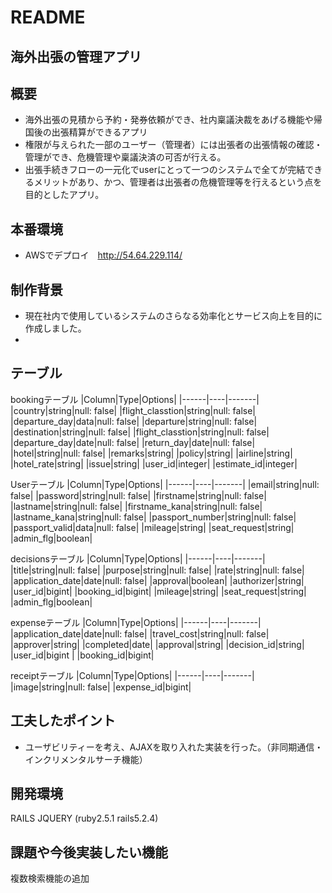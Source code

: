# README
## 海外出張の管理アプリ

## 概要
- 海外出張の見積から予約・発券依頼ができ、社内稟議決裁をあげる機能や帰国後の出張精算ができるアプリ
- 権限が与えられた一部のユーザー（管理者）には出張者の出張情報の確認・管理ができ、危機管理や稟議決済の可否が行える。
- 出張手続きフローの一元化でuserにとって一つのシステムで全てが完結できるメリットがあり、かつ、管理者は出張者の危機管理等を行えるという点を目的としたアプリ。

## 本番環境
  - AWSでデプロイ　http://54.64.229.114/

## 制作背景
 - 現在社内で使用しているシステムのさらなる効率化とサービス向上を目的に作成しました。
 -

## テーブル

bookingテーブル
|Column|Type|Options|
|------|----|-------|
|country|string|null: false|
|flight_classtion|string|null: false|
|departure_day|data|null: false|
|departure|string|null: false|
|destination|string|null: false|
|flight_classtion|string|null: false|
|departure_day|date|null: false|
|return_day|date|null: false|
|hotel|string|null: false|
|remarks|string|
|policy|string|
|airline|string|
|hotel_rate|string|
|issue|string|
|user_id|integer|
|estimate_id|integer|


Userテーブル
|Column|Type|Options|
|------|----|-------|
|email|string|null: false|
|password|string|null: false|
|firstname|string|null: false|
|lastname|string|null: false|
|firstname_kana|string|null: false|
|lastname_kana|string|null: false|
|passport_number|string|null: false|
|passport_valid|data|null: false|
|mileage|string|
|seat_request|string|
|admin_flg|boolean|


decisionsテーブル
|Column|Type|Options|
|------|----|-------|
|title|string|null: false|
|purpose|string|null: false|
|rate|string|null: false|
|application_date|date|null: false|
|approval|boolean|
|authorizer|string|
|user_id|bigint|
|booking_id|bigint|
|mileage|string|
|seat_request|string|
|admin_flg|boolean|


expenseテーブル
|Column|Type|Options|
|------|----|-------|
|application_date|date|null: false|
|travel_cost|string|null: false|
|approver|string|
|completed|date|
|approval|string|
|decision_id|string|
|user_id|bigint |
|booking_id|bigint|

receiptテーブル
|Column|Type|Options|
|------|----|-------|
|image|string|null: false|
|expense_id|bigint|


## 工夫したポイント
 - ユーザビリティーを考え、AJAXを取り入れた実装を行った。（非同期通信・インクリメンタルサーチ機能）

## 開発環境
RAILS JQUERY (ruby2.5.1 rails5.2.4)

## 課題や今後実装したい機能
複数検索機能の追加

